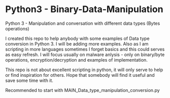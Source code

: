 # Python3 - Binary-Data-Manipulation
Python 3 - Manipulation and conversation with different data types (Bytes operations)

I created this repo to help anybody with some examples of Data type conversion in Python 3. I will be adding more examples.
Also as I am scripting in more languages sometimes I forget basics and this could serves as easy refresh.
I will focus usually on malware anlysis - only on binary/byte operations, encryption/decryption and examples of implementation.

This repo is not about excellent scripting in python, it will only serve to help or find inspiration for others.
Hope that somebody will find it useful and save some time with it.

Recommended to start with MAIN_Data_type_manipulation_conversion.py
